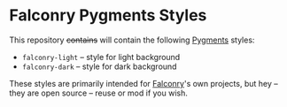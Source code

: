 # Falconry Pygments Styles

This repository ~~contains~~ will contain the following [Pygments](https://pygments.org/) styles:

* `falconry-light` – style for light background
* `falconry-dark` – style for dark background

These styles are primarily intended for
[Falconry](https://github.com/falconry/)'s own projects, but hey –
they are open source – reuse or mod if you wish.
